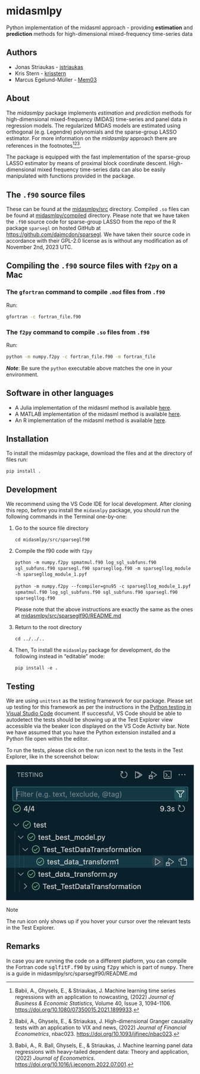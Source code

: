 # midasmlpy
Python implementation of the midasml approach - providing **estimation** and **prediction** methods for high-dimensional mixed-frequency time-series data

## Authors
* Jonas Striaukas - [jstriaukas](https://github.com/jstriaukas)
* Kris Stern - [krisstern](https://github.com/krisstern)
* Marcus Egelund-Müller - [Mem03](https://github.com/Mem03)

## About

The *midasmlpy* package implements *estimation* and *prediction* methods for high-dimensional mixed-frequency (MIDAS) time-series and panel data in regression models. 
The regularized MIDAS models are estimated using orthogonal (e.g. Legendre) polynomials and the sparse-group LASSO estimator. 
For more information on the *midasmlpy* approach there are references in the footnotes[^1][^2][^3]. 

The package is equipped with the fast implementation of the sparse-group LASSO estimator by means of proximal block coordinate descent. 
High-dimensional mixed frequency time-series data can also be easily manipulated with functions provided in the package.

## The `.f90` source files

These can be found at the [midasmlpy/src](./midasmlpy/src/sparseglf90/) directory.
Compiled `.so` files can be found at [midasmlpy/compiled](./midasmlpy/compiled) directory.
Please note that we have taken the `.f90` source code for sparse-group LASSO from the repo of the R package `sparsegl` on hosted GitHub at https://github.com/dajmcdon/sparsegl.
We have taken their source code in accordance with their GPL-2.0 license as is without any modification as of November 2nd, 2023 UTC.

## Compiling the `.f90` source files with `f2py` on a Mac

### The `gfortran` command to compile `.mod` files from `.f90`

Run:
```bash
gfortran -c fortran_file.f90
```

### The `f2py` command to compile `.so` files from `.f90`

Run:
```bash
python -m numpy.f2py -c fortran_file.f90 -m fortran_file
```

_**Note**_: Be sure the `python` executable above matches the one in your environment.

## Software in other languages

- A Julia implementation of the midasml method is available [here](https://github.com/ababii/Pythia.jl).
- A MATLAB implementation of the midasml method is available [here](https://github.com/jstriaukas/midasml_mat).
- An R implementation of the midasml method is available [here](https://github.com/jstriaukas/midasml).

## Installation

To install the midasmlpy package, download the files and at the directory of files run:
```shell
pip install .
```

## Development

We recommend using the VS Code IDE for local development. After cloning this repo, before you install the `midasmlpy` package, you should run the following commands in the Terminal one-by-one:

1. Go to the source file directory
    ```shell
    cd midasmlpy/src/sparseglf90
    ```

2. Compile the f90 code with `f2py`
    ```shell
    python -m numpy.f2py spmatmul.f90 log_sgl_subfuns.f90 sgl_subfuns.f90 sparsegl.f90 sparsegllog.f90 -m sparsegllog_module -h sparsegllog_module_1.pyf

    python -m numpy.f2py --fcompiler=gnu95 -c sparsegllog_module_1.pyf spmatmul.f90 log_sgl_subfuns.f90 sgl_subfuns.f90 sparsegl.f90 sparsegllog.f90
    ```

    Please note that the above instructions are exactly the same as the ones at [midasmlpy/src/sparseglf90/README.md](midasmlpy/src/sparseglf90/README.md)

3. Return to the root directory
    ```shell
    cd ../../..
    ```

4. Then, To install the `midasmlpy` package for development, do the following instead in “editable” mode:
    ```shell
    pip install -e .
    ```

## Testing

We are using `unittest` as the testing framework for our package. Please set up testing for this framework as per the instructions in the [Python testing in Visual Studio Code](https://code.visualstudio.com/docs/python/testing) document. If successful, VS Code should be able to autodetect the tests should be showing up at the Test Explorer view accessible via the beaker icon displayed on the VS Code Activity bar. Note we have assumed that you have the Python extension installed and a Python file open within the editor. 

To run the tests, please click on the run icon next to the tests in the Test Explorer, like in the screenshot below:

<img title="Test Explorer sample image" alt="Test Explorer sample image" src="./media/test-explorer-sample-image.png">

> [!NOTE]  
> The run icon only shows up if you hover your cursor over the relevant tests in the Test Explorer. 

## Remarks

In case you are running the code on a different platform, you can compile the Fortran code <tt>sglfitF.f90</tt> by using <tt>f2py</tt> which is part of <tt>numpy</tt>. There is a guide in midasmlpy/src/sparseglf90/README.md

[^1]: Babii, A., Ghysels, E., & Striaukas, J. Machine learning time series regressions with an application to nowcasting, (2022) *Journal of Business & Economic Statistics*, Volume 40, Issue 3, 1094-1106. https://doi.org/10.1080/07350015.2021.1899933. 

[^2]: Babii, A., Ghysels, E., & Striaukas, J. High-dimensional Granger causality tests with an application to VIX and news, (2022) *Journal of Financial Econometrics*, nbac023. https://doi.org/10.1093/jjfinec/nbac023.

[^3]: Babii, A., R. Ball, Ghysels, E., & Striaukas, J. Machine learning panel data regressions with heavy-tailed dependent data: Theory and application, (2022) *Journal of Econometrics*. https://doi.org/10.1016/j.jeconom.2022.07.001.
